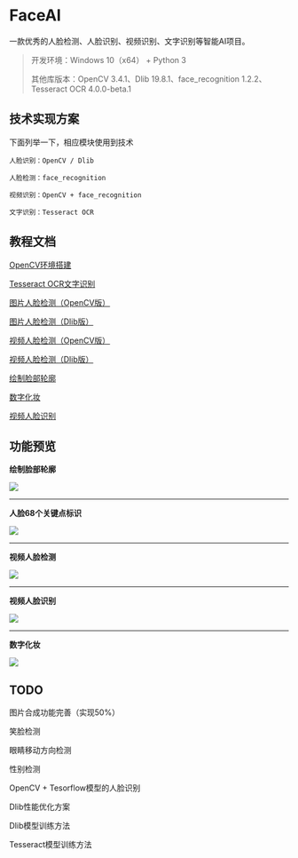 # FaceAI

一款优秀的人脸检测、人脸识别、视频识别、文字识别等智能AI项目。

>开发环境：Windows 10（x64） + Python 3
>
>其他库版本：OpenCV 3.4.1、Dlib 19.8.1、face_recognition 1.2.2、Tesseract OCR 4.0.0-beta.1

## 技术实现方案 ##

下面列举一下，相应模块使用到技术

	人脸识别：OpenCV / Dlib

	人脸检测：face_recognition
	
	视频识别：OpenCV + face_recognition

	文字识别：Tesseract OCR


## 教程文档 ##

[OpenCV环境搭建](doc/settingup.md)

[Tesseract OCR文字识别](doc/tesseractOCR.md)

[图片人脸检测（OpenCV版）](doc/detectionOpenCV.md)

[图片人脸检测（Dlib版）](doc/detectionDlib.md)

[视频人脸检测（OpenCV版）](doc/videoOpenCV.md)

[视频人脸检测（Dlib版）](doc/videoDlib.md)

[绘制脸部轮廓](doc/faceRecognitionOutline.md)

[数字化妆](doc/faceRecognitionMakeup.md)

[视频人脸识别](doc/faceRecognition.md)

## 功能预览 ##

**绘制脸部轮廓**

![](https://raw.githubusercontent.com/vipstone/faceai/master/res/face_recognition-outline.png)


----------

**人脸68个关键点标识**

![](https://raw.githubusercontent.com/vipstone/faceai/master/res/dlib68.png)


----------

**视频人脸检测**

![](https://raw.githubusercontent.com/vipstone/faceai/master/res/video-jiance.gif)


----------

**视频人脸识别**

![](https://raw.githubusercontent.com/vipstone/faceai/master/res/faceRecognition.gif)


----------

**数字化妆**

![](https://raw.githubusercontent.com/vipstone/faceai/master/res/faceRecognitionMakeup.png)

## TODO ##

图片合成功能完善（实现50%）

笑脸检测

眼睛移动方向检测

性别检测

OpenCV + Tesorflow模型的人脸识别

Dlib性能优化方案

Dlib模型训练方法

Tesseract模型训练方法



